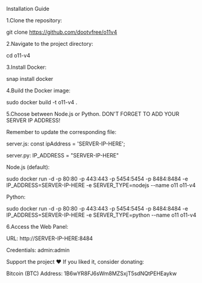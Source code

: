 Installation Guide

1.Clone the repository:

git clone https://github.com/dootvfree/o11v4

2.Navigate to the project directory:

cd o11-v4

3.Install Docker:

snap install docker

4.Build the Docker image:

sudo docker build -t o11-v4 .

5.Choose between Node.js or Python. DON'T FORGET TO ADD YOUR SERVER IP ADDRESS!

Remember to update the corresponding file:

server.js: const ipAddress = 'SERVER-IP-HERE';

server.py: IP_ADDRESS = "SERVER-IP-HERE"

Node.js (default):

  sudo docker run -d -p 80:80 -p 443:443 -p 5454:5454 -p 8484:8484 -e IP_ADDRESS=SERVER-IP-HERE -e SERVER_TYPE=nodejs --name o11 o11-v4
  
Python:

  sudo docker run -d -p 80:80 -p 443:443 -p 5454:5454 -p 8484:8484 -e IP_ADDRESS=SERVER-IP-HERE -e SERVER_TYPE=python --name o11 o11-v4

6.Access the Web Panel:

URL: http://SERVER-IP-HERE:8484

Credentials: admin:admin

Support the project ❤️
If you liked it, consider donating:

Bitcoin (BTC) Address:
1B6wYR8FJ6sWm8MZSxjT5sdNQtPEHEaykw
